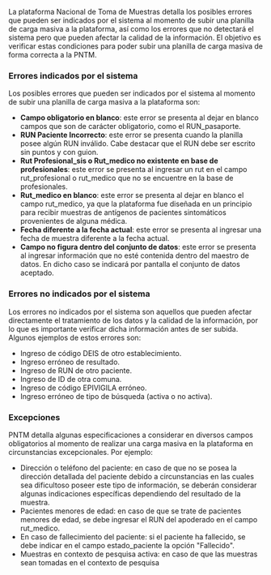 La plataforma Nacional de Toma de Muestras detalla los posibles errores que pueden ser indicados por el sistema al momento de subir una planilla de carga masiva a la plataforma, así como los errores que no detectará el sistema pero que pueden afectar la calidad de la información. El objetivo es verificar estas condiciones para poder subir una planilla de carga masiva de forma correcta a la PNTM.

### Errores indicados por el sistema

Los posibles errores que pueden ser indicados por el sistema al momento de subir una planilla de carga masiva a la plataforma son:

-   **Campo obligatorio en blanco**: este error se presenta al dejar en blanco campos que son de carácter obligatorio, como el RUN_pasaporte.
-   **RUN Paciente Incorrecto**: este error se presenta cuando la planilla posee algún RUN inválido. Cabe destacar que el RUN debe ser escrito sin puntos y con guion.
-   **Rut Profesional_sis o Rut_medico no existente en base de profesionales**: este error se presenta al ingresar un rut en el campo rut_profesional o rut_medico que no se encuentre en la base de profesionales.
-   **Rut_medico en blanco**: este error se presenta al dejar en blanco el campo rut_medico, ya que la plataforma fue diseñada en un principio para recibir muestras de antígenos de pacientes sintomáticos provenientes de alguna médica.
-   **Fecha diferente a la fecha actual**: este error se presenta al ingresar una fecha de muestra diferente a la fecha actual.
-   **Campo no figura dentro del conjunto de datos**: este error se presenta al ingresar información que no esté contenida dentro del maestro de datos. En dicho caso se indicará por pantalla el conjunto de datos aceptado.

### Errores no indicados por el sistema

Los errores no indicados por el sistema son aquellos que pueden afectar directamente el tratamiento de los datos y la calidad de la información, por lo que es importante verificar dicha información antes de ser subida. Algunos ejemplos de estos errores son:

-   Ingreso de código DEIS de otro establecimiento.
-   Ingreso erróneo de resultado.
-   Ingreso de RUN de otro paciente.
-   Ingreso de ID de otra comuna.
-   Ingreso de código EPIVIGILA erróneo.
-   Ingreso erróneo de tipo de búsqueda (activa o no activa).

### Excepciones

PNTM detalla algunas especificaciones a considerar en diversos campos obligatorios al momento de realizar una carga masiva en la plataforma en circunstancias excepcionales. Por ejemplo:

-   Dirección o teléfono del paciente: en caso de que no se posea la dirección detallada del paciente debido a circunstancias en las cuales sea dificultoso poseer este tipo de información, se deberán considerar algunas indicaciones específicas dependiendo del resultado de la muestra.
-   Pacientes menores de edad: en caso de que se trate de pacientes menores de edad, se debe ingresar el RUN del apoderado en el campo rut_medico.
-   En caso de fallecimiento del paciente: si el paciente ha fallecido, se debe indicar en el campo estado_paciente la opción "Fallecido".
-   Muestras en contexto de pesquisa activa: en caso de que las muestras sean tomadas en el contexto de pesquisa